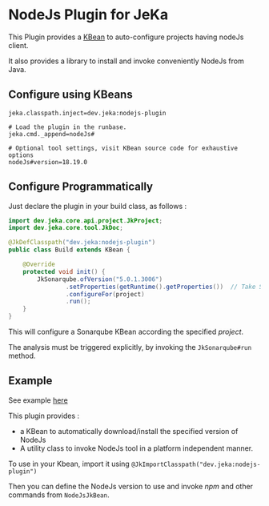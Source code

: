# NodeJs Plugin for JeKa

This Plugin provides a [KBean](src/dev/jeka/plugins/nodejs/NodeJsKBean.java) to auto-configure projects
having nodeJs client.

It also provides a library to install and invoke conveniently NodeJs from Java.


## Configure using KBeans

```properties
jeka.classpath.inject=dev.jeka:nodejs-plugin

# Load the plugin in the runbase.
jeka.cmd._append=nodeJs#

# Optional tool settings, visit KBean source code for exhaustive options
nodeJs#version=18.19.0
```

## Configure Programmatically

Just declare the plugin in your build class, as follows :

```java
import dev.jeka.core.api.project.JkProject;
import dev.jeka.core.tool.JkDoc;

@JkDefClasspath("dev.jeka:nodejs-plugin")
public class Build extends KBean {

    @Override
    protected void init() {
        JkSonarqube.ofVersion("5.0.1.3006")
                .setProperties(getRuntime().getProperties())  // Take Sonar properties from local.properties and System.getProperties()
                .configureFor(project)
                .run();
    }
}
```
This will configure a Sonarqube KBean according the specified *project*.

The analysis must be triggered explicitly, by invoking the `JkSonarqube#run` method.

## Example

See example [here](../../samples/dev.jeka.samples.sonarqube)






This plugin provides :
- a KBean to automatically download/install the specified version of NodeJs
- A utility class to invoke NodeJs tool in a platform independent manner.

To use in your Kbean, import it using `@JkImportClasspath("dev.jeka:nodejs-plugin")` 

Then you can define the NodeJs version to use and invoke *npm* and other commands from `NodeJsJkBean`.
